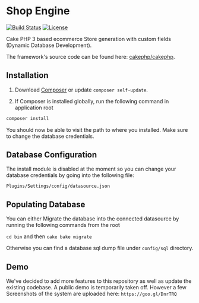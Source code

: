 # Shop Engine

[![Build Status](https://img.shields.io/travis/cakephp/app/master.svg?style=flat-square)](https://travis-ci.org/cakephp/app)
[![License](https://img.shields.io/packagist/l/cakephp/app.svg?style=flat-square)](https://packagist.org/packages/cakephp/app)

Cake PHP 3 based ecommerce Store generation with custom fields (Dynamic Database Development).


The framework's source code can be found here: [cakephp/cakephp](https://github.com/cakephp/cakephp).

## Installation

1. Download [Composer](http://getcomposer.org/doc/00-intro.md) or update `composer self-update`.

2. If Composer is installed globally, run the following command in application root
```bash
composer install
```

You should now be able to visit the path to where you installed. Make sure to change the database credentials.

## Database Configuration

The install module is disabled at the moment so you can change your database credentials by going into the following file:

`Plugins/Settings/config/datasource.json`

## Populating Database

You can either Migrate the database into the connected datasource by running the following commands from the root

`cd bin` and then
`cake bake migrate`

Otherwise you can find a database sql dump file under `config/sql` directory.

## Demo

We've decided to add more features to this repository as well as update the existing codebase. A public demo is temporarily taken off. However a few Screenshots of the system are uploaded here: `https://goo.gl/DnrTRQ`
